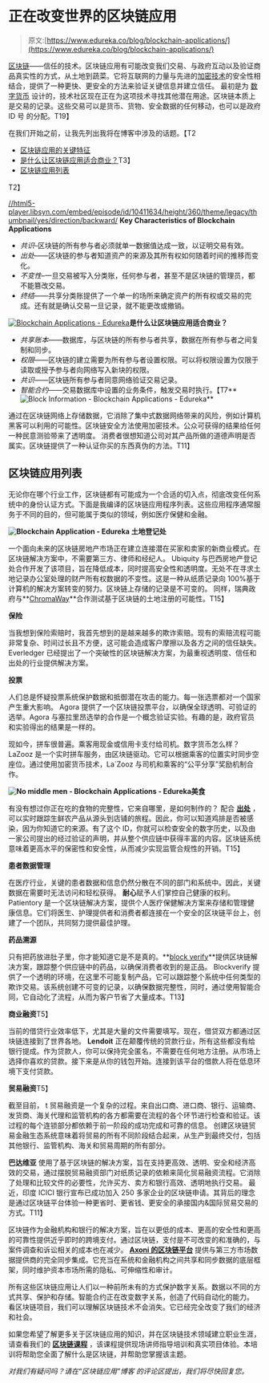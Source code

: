 # 正在改变世界的区块链应用

> 原文:[https://www.edureka.co/blog/blockchain-applications/](https://www.edureka.co/blog/blockchain-applications/)

[区块链](https://www.edureka.co/blog/what-is-blockchain/)——信任的技术。区块链应用有可能改变我们交易、与政府互动以及验证商品真实性的方式，从土地到蔬菜。它将互联网的力量与先进的[加密技术](https://www.edureka.co/blog/what-is-cryptography/)的安全性相结合，提供了一种更快、更安全的方法来验证关键信息并建立信任。 最初是为 [数字货币](https://www.edureka.co/blog/top-5-cryptocurrencies/) 设计的，技术社区现在正在为这项技术寻找其他潜在用途。区块链本质上是交易的记录。这些交易可以是货币、货物、安全数据的任何移动，也可以是政府 ID 号 的分配。T19】

在我们开始之前，让我先列出我将在博客中涉及的话题。【T2

*   [区块链应用的关键特征](#characteristics)
*   [是什么让区块链应用适合商业？](#blockchain-in-business)T3】
*   [区块链应用列表](%22#list)

T2】

[//html5-player.libsyn.com/embed/episode/id/10411634/height/360/theme/legacy/thumbnail/yes/direction/backward/](//html5-player.libsyn.com/embed/episode/id/10411634/height/360/theme/legacy/thumbnail/yes/direction/backward/) **Key Characteristics of Blockchain Applications**

*   *共识*–区块链的所有参与者必须就单一数据值达成一致，以证明交易有效。
*   *出处*——区块链的参与者知道资产的来源及其所有权如何随着时间的推移而变化。
*   *不变性*–一旦交易被写入分类账，任何参与者，甚至不是区块链的管理员，都不能篡改交易。
*   *终结*——共享分类账提供了一个单一的场所来确定资产的所有权或交易的完成。还有就是确认交易一旦记录，就不能更改或撤销。

[![Blockchain Applications - Edureka](../Images/0a00c90db7002b07aed19d70cfaec259.png)](/blog/wp-content/uploads/2019/01/Blog-inside-images-blockchain-1-1.jpg)**是什么让区块链应用适合商业？**

*   *共享账本*——数据库，与区块链的所有参与者共享，数据在所有参与者之间复制和同步。
*   *权限*——区块链的建立需要为所有参与者设置权限。可以将权限设置为仅限于读取或授予参与者向网络写入新块的权限。
*   *共识*——区块链所有参与者同意网络验证交易记录。
*   *智能合约*——交易数据库中设置的业务条件，触发交易时执行。【T7**![Block Information - Blockchain Applications - Edureka](../Images/1e822c4c3276cfd94e7a6d6cb6b8ca92.png)**

通过在区块链网络上存储数据，它消除了集中式数据网络带来的风险，例如计算机黑客可以利用的可能性。区块链安全方法使用加密技术。公众可获得的结果给任何一种民意测验带来了透明度。 消费者很想知道公司对其产品所做的道德声明是否属实。区块链提供了一种认证你买的东西真伪的方法。T11】

## **区块链应用列表**

无论你在哪个行业工作，区块链都有可能成为一个合适的切入点，彻底改变任何系统中的身份认证方式。下面是我编译的区块链应用程序列表。这些应用程序通常服务于不同的目的，但可能属于类似的领域，例如医疗保健和金融。

**![Blockchain Application - Edureka](../Images/c13b12fbf0980d33576e8c0852116045.png) 土地登记处**

一个面向未来的区块链房地产市场正在建立连接潜在买家和卖家的新商业模式。在区块链解决方案中，不需要第三方、律师和经纪人。 Ubiquity 与巴西房地产登记处合作开发了该项目，旨在降低成本，同时提高安全性和透明度。无处不在寻求土地记录办公室处理的财产所有权数据的不变性。这是一种从纸质记录向 100%基于计算机的解决方案转变的努力。区块链上存储的记录是不可变的。 同样，瑞典政府与**[ChromaWay](https://chromaway.com/)**合作测试基于区块链的土地注册的可能性。T15】

**保险**

当我想到保险索赔时，我首先想到的是越来越多的欺诈索赔。现有的索赔流程可能非常复杂、时间过长且不方便，这可能会造成客户摩擦以及各方之间的信任缺失。 Everledger 已经提出了一个突破性的区块链解决方案，为最重视透明度、信任和出处的行业提供解决方案。

**投票**

人们总是怀疑投票系统保护数据和抵御潜在攻击的能力。每一张选票都对一个国家产生重大影响。 Agora 提供了一个区块链投票平台，以确保全球透明、可验证的选举。Agora 与塞拉里昂选举的合作是一个概念验证实验。有趣的是，政府官员和实验得出的结果是一样的。

现如今，拼车很普遍。乘客用现金或信用卡支付给司机。数字货币怎么样？LaZooz 是一个实时拼车服务，由区块链驱动。它可以根据乘客的位置实时同步空座位。通过使用加密货币技术，La`Zooz 与司机和乘客的“公平分享”奖励机制合作。

**![No middle men - Blockchain Applications - Edureka](../Images/9eb7cc8cf04287809c019627b0530234.png)美食**

有没有想过你正在吃的食物的完整性，它来自哪里，是如何制作的？ 配合 **[出处](https://www.provenance.org/how-it-works/shoppers)** ，可以实时跟踪生鲜农产品从源头到店铺的旅程。因此，你可以知道鸡排是否被感染，因为你知道它的来源。有了这个 ID，你就可以检查安全的数字历史，以及由一家公司提出的经过验证的声明，并从整个供应链中获得丰富的内容。区块链系统意味着更高水平的保密性和安全性，从而减少实现监管合规性的开销。T15】

**患者数据管理**

在医疗行业，关键的患者数据和信息仍然分散在不同的部门和系统中。因此，关键数据在需要时无法访问和轻松获得。 **耐心**赋予人们掌控自己健康的权利。Patientory 是一个区块链解决方案，提供个人医疗保健解决方案来存储和管理健康信息。它们将医生、护理提供者和消费者都连接在一个安全的区块链平台上，创建了一个团队，共同努力提供最佳护理。

**药品溯源**

只有把药放进肚子里，你才能知道它是不是真的。**[block verify](http://www.blockverify.io/)**提供区块链解决方案，跟踪整个供应链中的药品，以确保消费者收到的是正品。 Blockverify 提供了一个透明的环境，在这里不可能复制产品，它可以跟踪整个系统中任何类型的欺诈交易。该系统创建不可变的记录，以确保数据完整性，同时，通过使用智能合同，它自动化了流程，从而为客户节省了大量成本。T13】

**商业融资**T5】

当前的借贷行业效率低下，尤其是大量的文件需要填写。现在，借贷双方都通过区块链连接到了世界各地。 **Lendoit** 正在颠覆传统的贷款行业，所有这些都没有给银行提成。作为贷款人，你可以保持完全匿名，不需要在任何地方注册。从市场上选择你喜欢的贷款。接下来是从你的钱包开始。连接到该平台的借款人将在低息环境下支付贷款。

**贸易融资**T5】

截至目前， t 贸易融资是一个复杂的过程。来自出口商、进口商、银行、运输商、发货商、海关代理和监管机构的各方都需要在流程的各个环节进行检查和验证。该过程的每个连锁部分都依赖于前一阶段的成功完成和可靠的信息。 创建区块链贸易金融生态系统意味着将贸易的所有不同阶段结合起来，从生产到最终交付，包括其他银行、监管机构、海关和贸易周期的所有部分。

**巴达维亚** 使用了基于区块链的解决方案，旨在支持更高效、透明、安全和经济高效的交易，通过摆脱贸易融资部门对纸质记录的依赖来简化贸易融资流程。它消除了处理和比较文件的必要性，允许买方、卖方和银行高效、透明地执行交易。 最近，印度 ICICI 银行宣布已成功加入 250 多家企业的区块链申请。其背后的理念是通过区块链平台体验一种更省时、更省钱、更安全的承接国内&国际贸易交易的方式。T11】

区块链作为金融机构和银行的解决方案，旨在以更低的成本、更高的安全性和更高的可靠性提供近乎即时的跨境支付。通过区块链，支付是不可改变的和准确的，与案件调查和诉讼相关的成本也在减少。 **[Axoni 的区块链平台](https://axoni.com/technology/)** 提供与第三方市场数据提供商的完全同步集成。它充当在系统和金融机构之间共享和同步数据的底层框架，同时维护资本市场所需的隐私、可伸缩性和审计。

所有这些区块链应用让人们以一种前所未有的方式保护数字关系。数据以不同的方式共享、保护和存储。智能合约正在改变数字关系，创造了代码自动化的能力。 看区块链项目，我们可以理解区块链技术不会消失。它已经完全改变了我们的经济和社会。

如果您希望了解更多关于区块链应用的知识，并在区块链技术领域建立职业生涯，请查看我们的 [**区块链课程**](https://www.edureka.co/blockchain-training) ，该课程提供现场讲师指导培训和真实项目体验。本培训将帮助您全面了解什么是区块链，并帮助您掌握该主题。

*对我们有疑问吗？请在“区块链应用”博客* *的评论区提出，我们将尽快回复您。*